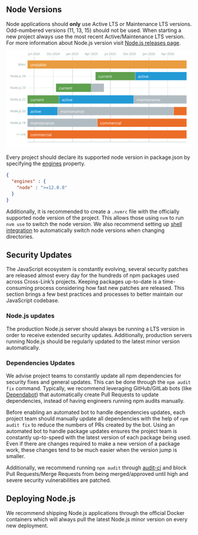 ## Node Versions

Node applications should **only** use Active LTS or Maintenance LTS versions. Odd-numbered versions (11, 13, 15) should not be used.  When starting a new project always use the most recent Active/Maintenance LTS version. For more information about Node.js version visit [Node.js releases page](https://nodejs.org/en/about/releases/).

![Node.js releases](https://raw.githubusercontent.com/nodejs/Release/master/schedule.svg?sanitize=true)


Every project should declare its supported node version in package.json by specifying the [engines](https://docs.npmjs.com/files/package.json#engines) property.

```json
{ 
  "engines" : {
    "node" : ">=12.0.0"
  }
}
```

Additionally, it is recommended to create a `.nvmrc` file with the officially supported node version of the project. This allows those using `nvm` to run `nvm use` to switch the node version. We also recommend setting up [shell integration](https://github.com/nvm-sh/nvm#deeper-shell-integration) to automatically switch node versions when changing directories.

## Security Updates

The JavaScript ecosystem is constantly evolving, several security patches are released almost every day for the hundreds of npm packages used across Cross-Link’s projects. Keeping packages up-to-date is a time-consuming process considering how fast new patches are released. This section brings a few  best practices and processes to better maintain our JavaScript codebase.

### Node.js updates

The production Node.js server should always be running a LTS version in order to receive extended security updates. Additionally, production servers running Node.js should be regularly updated to the latest minor version automatically.

### Dependencies Updates

We advise project teams to constantly update all npm dependencies for security fixes and general updates. This can be done through the `npm audit fix` command. Typically, we recommend leveraging GitHub/GitLab bots (like [Dependabot](https://github.com/dependabot)) that automatically create Pull Requests to update dependencies, instead of having engineers running npm audits manually.

Before enabling an automated bot to handle dependencies updates, each project team should manually update all dependencies with the help of `npm audit fix` to reduce the numbers of PRs created by the bot. Using an automated bot to handle package updates ensures the project team is constantly up-to-speed with the latest version of each package being used. Even if there are changes required to make a new version of a package work, these changes tend to be much easier when the version jump is smaller.

Additionally, we recommend running `npm audit` through [audit-ci](https://www.npmjs.com/package/audit-ci) and block Pull Requests/Merge Requests from being merged/approved until high and severe security vulnerabilities are patched.

## Deploying Node.js

We recommend shipping Node.js applications through the official Docker containers which will always pull the latest Node.js minor version on every new deployment.
